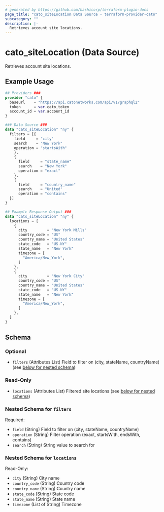 ```yaml
---
# generated by https://github.com/hashicorp/terraform-plugin-docs
page_title: "cato_siteLocation Data Source - terraform-provider-cato"
subcategory: ""
description: |-
  Retrieves account site locations.
---
```


# cato_siteLocation (Data Source)

Retrieves account site locations.

## Example Usage

```terraform
## Providers ###
provider "cato" {
  baseurl    = "https://api.catonetworks.com/api/v1/graphql2"
  token      = var.cato_token
  account_id = var.account_id
}

### Data Source ###
data "cato_siteLocation" "ny" {
  filters = [{
    field     = "city"
    search    = "New York"
    operation = "startsWith"
    },
    {
      field     = "state_name"
      search    = "New York"
      operation = "exact"
    },
    {
      field     = "country_name"
      search    = "United"
      operation = "contains"
  }]
}

## Example Response Output ###
data "cato_siteLocation" "ny" {
  locations = [
    {
      city         = "New York Mills"
      country_code = "US"
      country_name = "United States"
      state_code   = "US-NY"
      state_name   = "New York"
      timezone = [
        "America/New_York",
      ]
    },
    {
      city         = "New York City"
      country_code = "US"
      country_name = "United States"
      state_code   = "US-NY"
      state_name   = "New York"
      timezone = [
        "America/New_York",
      ]
    },
  ]
}
```

<!-- schema generated by tfplugindocs -->
## Schema

### Optional

- `filters` (Attributes List) Field to filter on (city, stateName, countryName) (see [below for nested schema](#nestedatt--filters))

### Read-Only

- `locations` (Attributes List) Filtered site locations (see [below for nested schema](#nestedatt--locations))

<a id="nestedatt--filters"></a>
### Nested Schema for `filters`

Required:

- `field` (String) Field to filter on (city, stateName, countryName)
- `operation` (String) Filter operation (exact, startsWith, endsWith, contains)
- `search` (String) String value to search for


<a id="nestedatt--locations"></a>
### Nested Schema for `locations`

Read-Only:

- `city` (String) City name
- `country_code` (String) Country code
- `country_name` (String) Country name
- `state_code` (String) State code
- `state_name` (String) State name
- `timezone` (List of String) Timezone
